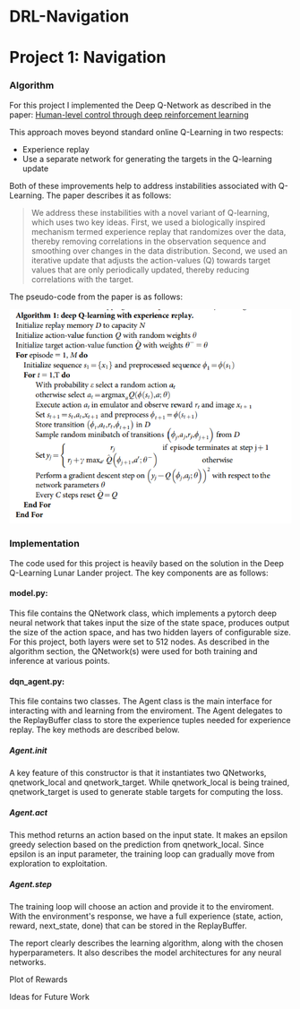# DRL-Navigation

[//]: # (Image References)

[image1]: https://user-images.githubusercontent.com/10624937/42135619-d90f2f28-7d12-11e8-8823-82b970a54d7e.gif "Trained Agent"

# Project 1: Navigation

### Algorithm

For this project I implemented the Deep Q-Network as described in the paper: [Human-level control through deep reinforcement
learning](https://storage.googleapis.com/deepmind-media/dqn/DQNNaturePaper.pdf)

This approach moves beyond standard online Q-Learning in two respects:
* Experience replay
* Use a separate network for generating the targets in the Q-learning update

Both of these improvements help to address instabilities associated with Q-Learning.  The paper describes it as follows:

> We address these instabilities with a novel variant of Q-learning, which
> uses two key ideas. First, we used a biologically inspired mechanism
> termed experience replay that randomizes over the data, thereby
> removing correlations in the observation sequence and smoothing over
> changes in the data distribution. Second, we used
> an iterative update that adjusts the action-values (Q) towards target
> values that are only periodically updated, thereby reducing correlations
> with the target.

The pseudo-code from the paper is as follows:

![alg](screencapture.png)

### Implementation

The code used for this project is heavily based on the solution in the Deep Q-Learning Lunar Lander project.  The key components are as follows:

#### model.py:  
This file contains the QNetwork class, which implements a pytorch deep neural network that takes input the size of the state space, produces output the size of the action space, and has two hidden layers of configurable size.  For this project, both layers were set to 512 nodes.  As described in the algorithm section, the QNetwork(s) were used for both training and inference at various points.

#### dqn_agent.py:
This file contains two classes.  The Agent class is the main interface for interacting with and learning from the enviroment.  The Agent delegates to the ReplayBuffer class to store the experience tuples needed for experience replay.  The key methods are described below.
##### Agent.__init__
A key feature of this constructor is that it instantiates two QNetworks, qnetwork_local and qnetwork_target.  While qnetwork_local is being trained, qnetwork_target is used to generate stable targets for computing the loss.
##### Agent.act
This method returns an action based on the input state.  It makes an epsilon greedy selection based on the prediction from qnetwork_local.  Since epsilon is an input parameter, the training loop can gradually move from exploration to exploitation.
##### Agent.step
The training loop will choose an action and provide it to the enviroment.  With the environment's response, we have a full experience (state, action, reward, next_state, done) that can be stored in the ReplayBuffer.




The report clearly describes the learning algorithm, along with the chosen hyperparameters. It also describes the model architectures for any neural networks.

Plot of Rewards

Ideas for Future Work
